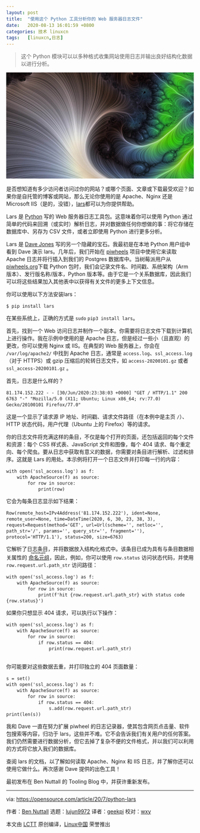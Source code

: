 ```yaml
---
layout: post
title:	"使用这个 Python 工具分析你的 Web 服务器日志文件"
date:	2020-08-13 16:01:59 +0800 
categories:	技术 linuxcn 
tags:	[linuxcn,日志]
---
```




> 
> 这个 Python 模块可以以多种格式收集网站使用日志并输出良好结构化数据以进行分析。
> 
> 
> 


![](/Asserts/Images/album/202008/13/155936kpaay0ypkmyk9qd0.jpg)


是否想知道有多少访问者访问过你的网站？或哪个页面、文章或下载最受欢迎？如果你是自托管的博客或网站，那么无论你使用的是 Apache、Nginx 还是 Microsoft IIS（是的，没错），[lars](https://lars.readthedocs.io/en/latest/)都可以为你提供帮助。


Lars 是 [Python](https://opensource.com/resources/python) 写的 Web 服务器日志工具包。这意味着你可以使用 Python 通过简单的代码来回溯（或实时）解析日志，并对数据做任何你想做的事：将它存储在数据库中、另存为 CSV 文件，或者立即使用 Python 进行更多分析。


Lars 是 [Dave Jones](https://twitter.com/waveform80/) 写的另一个隐藏的宝石。我最初是在本地 Python 用户组中看到 Dave 演示 lars。几年后，我们开始在 [piwheels](https://opensource.com/article/18/10/piwheels-python-raspberrypi) 项目中使用它来读取 Apache 日志并将行插入到我们的 Postgres 数据库中。当树莓派用户从 [piwheels.org](http://piwheels.org)下载 Python 包时，我们会记录文件名、时间戳、系统架构（Arm 版本）、发行版名称/版本，Python 版本等。由于它是一个关系数据库，因此我们可以将这些结果加入其他表中以获得有关文件的更多上下文信息。


你可以使用以下方法安装lars：



```
$ pip install lars

```

在某些系统上，正确的方式是 `sudo` `pip3 install lars`。


首先，找到一个 Web 访问日志并制作一个副本。你需要将日志文件下载到计算机上进行操作。我在示例中使用的是 Apache 日志，但是经过一些小（且直观）的更改，你可以使用 Nginx 或 IIS。在典型的 Web 服务器上，你会在 `/var/log/apache2/` 中找到 Apache 日志，通常是 `access.log`、`ssl_access.log`（对于 HTTPS）或 gzip 压缩后的轮转日志文件，如 `access-20200101.gz` 或者 `ssl_access-20200101.gz` 。


首先，日志是什么样的？



```
81.174.152.222 - - [30/Jun/2020:23:38:03 +0000] "GET / HTTP/1.1" 200 6763 "-" "Mozilla/5.0 (X11; Ubuntu; Linux x86_64; rv:77.0) Gecko/20100101 Firefox/77.0"

```

这是一个显示了请求源 IP 地址、时间戳、请求文件路径（在本例中是主页 `/`）、HTTP 状态代码，用户代理（Ubuntu 上的 Firefox）等的请求。


你的日志文件将充满这样的条目，不仅是每个打开的页面，还包括返回的每个文件和资源：每个 CSS 样式表、JavaScript 文件和图像，每个 404 请求、每个重定向、每个爬虫。要从日志中获取有意义的数据，你需要对条目进行解析、过滤和排序。这就是 Lars 的用处。本示例将打开一个日志文件并打印每一行的内容：



```
with open('ssl_access.log') as f:
    with ApacheSource(f) as source:
        for row in source:
            print(row)

```

它会为每条日志显示如下结果：



```
Row(remote_host=IPv4Address('81.174.152.222'), ident=None, remote_user=None, time=DateTime(2020, 6, 30, 23, 38, 3), request=Request(method='GET', url=Url(scheme='', netloc='', path_str='/', params='', query_str='', fragment=''), protocol='HTTP/1.1'), status=200, size=6763)

```

它解析了日志条目，并将数据放入结构化格式中。该条目已成为具有与条目数据相关属性的<ruby> <a href="https://docs.python.org/3/library/collections.html#collections.namedtuple">  命名元组 </a> <rt>  namedtuple </rt></ruby>，因此，例如，你可以使用 `row.status` 访问状态代码，并使用 `row.request.url.path_str` 访问路径：



```
with open('ssl_access.log') as f:
    with ApacheSource(f) as source:
        for row in source:
            print(f'hit {row.request.url.path_str} with status code {row.status}')

```

如果你只想显示 404 请求，可以执行以下操作：



```
with open('ssl_access.log') as f:
    with ApacheSource(f) as source:
        for row in source:
            if row.status == 404:
                print(row.request.url.path_str)


```

你可能要对这些数据去重，并打印独立的 404 页面数量：



```
s = set()
with open('ssl_access.log') as f:
    with ApacheSource(f) as source:
        for row in source:
            if row.status == 404:
                s.add(row.request.url.path_str)
print(len(s))

```

我和 Dave 一直在努力扩展 piwheel 的日志记录器，使其包含网页点击量、软件包搜索等内容，归功于 lars，这些并不难。它不会告诉我们有关用户的任何答案。我们仍然需要进行数据分析，但它去掉了复杂不便的文件格式，并以我们可以利用的方式将它放入我们的数据库。


查阅 lars 的文档，以了解如何读取 Apache、Nginx 和 IIS 日志，并了解你还可以使用它做什么。再次感谢 Dave 提供的出色工具！


最初发布在 Ben Nuttall 的 Tooling Blog 中，并获许重新发布。




---


via: <https://opensource.com/article/20/7/python-lars>


作者：[Ben Nuttall](https://opensource.com/users/bennuttall) 选题：[lujun9972](https://github.com/lujun9972) 译者：[geekpi](https://github.com/geekpi) 校对：[wxy](https://github.com/wxy)


本文由 [LCTT](https://github.com/LCTT/TranslateProject) 原创编译，[Linux中国](https://linux.cn/) 荣誉推出
